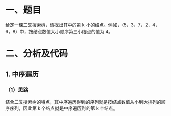 # 一、题目
给定一棵二叉搜索树，请找出其中的第 k 小的结点。例如，（5，3，7，2，4，6，8）中，按结点数值大小顺序第三小结点的值为 4。  
# 二、分析及代码
## 1. 中序遍历
### （1）思路
结合二叉搜索树的特点，其中序遍历得到的序列就是按结点数值从小到大排列的顺序序列，因此第 k 个结点就是中序遍历到的第 k 个结点。  

